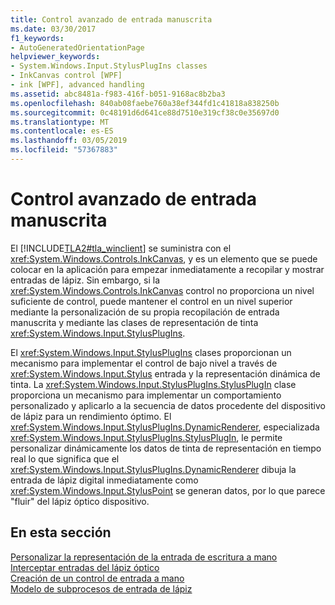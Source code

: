 ```yaml
---
title: Control avanzado de entrada manuscrita
ms.date: 03/30/2017
f1_keywords:
- AutoGeneratedOrientationPage
helpviewer_keywords:
- System.Windows.Input.StylusPlugIns classes
- InkCanvas control [WPF]
- ink [WPF], advanced handling
ms.assetid: abc8481a-f983-416f-b051-9168ac8b2ba3
ms.openlocfilehash: 840ab08faebe760a38ef344fd1c41818a838250b
ms.sourcegitcommit: 0c48191d6d641ce88d7510e319cf38c0e35697d0
ms.translationtype: MT
ms.contentlocale: es-ES
ms.lasthandoff: 03/05/2019
ms.locfileid: "57367883"
---
```

# <a name="advanced-ink-handling"></a>Control avanzado de entrada manuscrita
El [!INCLUDE[TLA2#tla_winclient](../../../../includes/tla2sharptla-winclient-md.md)] se suministra con el <xref:System.Windows.Controls.InkCanvas>, y es un elemento que se puede colocar en la aplicación para empezar inmediatamente a recopilar y mostrar entradas de lápiz. Sin embargo, si la <xref:System.Windows.Controls.InkCanvas> control no proporciona un nivel suficiente de control, puede mantener el control en un nivel superior mediante la personalización de su propia recopilación de entrada manuscrita y mediante las clases de representación de tinta <xref:System.Windows.Input.StylusPlugIns>.  
  
 El <xref:System.Windows.Input.StylusPlugIns> clases proporcionan un mecanismo para implementar el control de bajo nivel a través de <xref:System.Windows.Input.Stylus> entrada y la representación dinámica de tinta. La <xref:System.Windows.Input.StylusPlugIns.StylusPlugIn> clase proporciona un mecanismo para implementar un comportamiento personalizado y aplicarlo a la secuencia de datos procedente del dispositivo de lápiz para un rendimiento óptimo. El <xref:System.Windows.Input.StylusPlugIns.DynamicRenderer>, especializada <xref:System.Windows.Input.StylusPlugIns.StylusPlugIn>, le permite personalizar dinámicamente los datos de tinta de representación en tiempo real lo que significa que el <xref:System.Windows.Input.StylusPlugIns.DynamicRenderer> dibuja la entrada de lápiz digital inmediatamente como <xref:System.Windows.Input.StylusPoint> se generan datos, por lo que parece "fluir" del lápiz óptico dispositivo.  
  
## <a name="in-this-section"></a>En esta sección  
 [Personalizar la representación de la entrada de escritura a mano](custom-rendering-ink.md)  
  [Interceptar entradas del lápiz óptico](intercepting-input-from-the-stylus.md)  
  [Creación de un control de entrada a mano](creating-an-ink-input-control.md)  
  [Modelo de subprocesos de entrada de lápiz](the-ink-threading-model.md)
